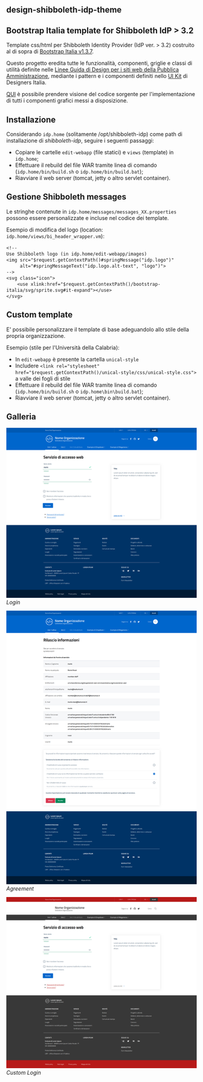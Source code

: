 ## design-shibboleth-idp-theme

Bootstrap Italia template for Shibboleth IdP > 3.2
--------------------------------------------------

Template css/html per Shibboleth Identity Provider (IdP ver. > 3.2) costruito al di sopra di [Bootstrap Italia v1.3.7](https://italia.github.io/bootstrap-italia/).

Questo progetto eredita tutte le funzionalità, componenti, griglie e classi di utilità definite nelle [Linee Guida di Design per i siti web della Pubblica Amministrazione](https://docs.italia.it/italia/designers-italia/design-linee-guida-docs/it/stabile/), mediante i pattern e i componenti definiti nello [UI Kit](https://designers.italia.it/kit/ui-kit/)
di Designers Italia.

[QUI](https://italia.github.io/bootstrap-italia/docs/come-iniziare/introduzione/)
è possibile prendere visione del codice sorgente per l'implementazione di tutti
i componenti grafici messi a disposizione.

Installazione
-------------

Considerando `idp.home` (solitamente /opt/shibboleth-idp) come path di installazione di *shibboleth-idp*, seguire i seguenti passaggi:

- Copiare le cartelle ```edit-webapp``` (file statici) e ```views``` (template) in ```idp.home```;
- Effettuare il rebuild del file WAR tramite linea di comando (```idp.home/bin/build.sh``` o ```idp.home/bin/build.bat```);
- Riavviare il web server (tomcat, jetty o altro servlet container).

Gestione Shibboleth messages
----------------------------

Le stringhe contenute in ```idp.home/messages/messages_XX.properties```
possono essere personalizzate e incluse nel codice dei template.

Esempio di modifica del logo (location: ```idp.home/views/bi_header_wrapper.vm```):

```
<!--
Use Shibboleth logo (in idp.home/edit-webapp/images)
<img src="$request.getContextPath()#springMessage("idp.logo")"
     alt="#springMessageText("idp.logo.alt-text", "logo")">
-->
<svg class="icon">
    <use xlink:href="$request.getContextPath()/bootstrap-italia/svg/sprite.svg#it-expand"></use>
</svg>
```

Custom template
---------------

E' possibile personalizzare il template di base adeguandolo allo stile della propria organizzazione.

Esempio (stile per l'Università della Calabria):

- In ```edit-webapp``` è presente la cartella ```unical-style```
- Includere ```<link rel="stylesheet" href="$request.getContextPath()/unical-style/css/unical-style.css">``` a valle dei fogli di stile
- Effettuare il rebuild del file WAR tramite linea di comando (```idp.home/bin/build.sh``` o ```idp.home\bin\build.bat```);
- Riavviare il web server (tomcat, jetty o altro servlet container).

Galleria
--------

![Login](data/gallery/login.png)
_Login_

![Agreement](data/gallery/agreement.png)
_Agreement_

![Custom Login](data/gallery/custom_login.png)
_Custom Login_
